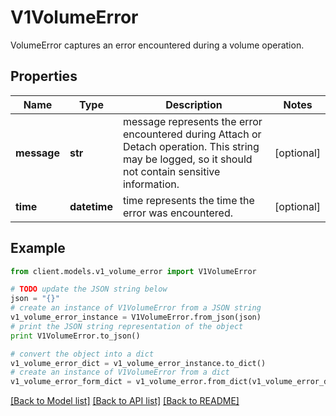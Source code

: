 # V1VolumeError

VolumeError captures an error encountered during a volume operation.

## Properties
Name | Type | Description | Notes
------------ | ------------- | ------------- | -------------
**message** | **str** | message represents the error encountered during Attach or Detach operation. This string may be logged, so it should not contain sensitive information. | [optional] 
**time** | **datetime** | time represents the time the error was encountered. | [optional] 

## Example

```python
from client.models.v1_volume_error import V1VolumeError

# TODO update the JSON string below
json = "{}"
# create an instance of V1VolumeError from a JSON string
v1_volume_error_instance = V1VolumeError.from_json(json)
# print the JSON string representation of the object
print V1VolumeError.to_json()

# convert the object into a dict
v1_volume_error_dict = v1_volume_error_instance.to_dict()
# create an instance of V1VolumeError from a dict
v1_volume_error_form_dict = v1_volume_error.from_dict(v1_volume_error_dict)
```
[[Back to Model list]](../README.md#documentation-for-models) [[Back to API list]](../README.md#documentation-for-api-endpoints) [[Back to README]](../README.md)


